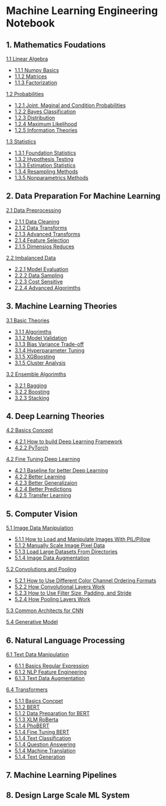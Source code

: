 # Machine Learning Engineering Notebook

## 1. Mathematics Foudations

[1.1 Linear Algebra]()

* [1.1.1 Numpy Basics](Math/Linear_Algebra/Numpy.md)
* [1.1.2 Matrices]()
* [1.1.3 Factorization]()

[1.2 Probabilities]()

* [1.2.1 Joint, Maginal and Condition Probabilities]()
* [1.2.2 Bayes Classification]()
* [1.2.3 Distribution]()
* [1.2.4 Maximum Likelihood]()
* [1.2.5 Information Theories]()

[1.3 Statistics]()

* [1.3.1 Foundation Statistics]()
* [1.3.2 Hypothesis Testing]()
* [1.3.3 Estimation Statistics]()
* [1.3.4 Resampling Methods]()
* [1.3.5 Nonparametrics Methods]()

## 2. Data Preparation For Machine Learning
[2.1 Data Preprocessing]()

* [2.1.1 Data Cleaning]()
* [2.1.2 Data Transforms]()
* [2.1.3 Advanced Transforms]()
* [2.1.4 Feature Selection]()
* [2.1.5 Dimensios Reduces]()

[2.2 Imbalanced Data]()

* [2.2.1 Model Evaluation]()
* [2.2.2 Data Sampling]()
* [2.2.3 Cost Sensitive]()
* [2.2.4 Advanced Algorimths]()

## 3. Machine Learning Theories
[3.1 Basic Theories]()

* [3.1.1 Algorimths]()
* [3.1.2 Model Validation]()
* [3.1.3 Bias Variance Trade-off]()
* [3.1.4 Hyperparameter Tuning]()
* [3.1.5 XGBoosting]()
* [3.1.5 Cluster Analysis]()

[3.2 Ensemble Algorimths]()
* [3.2.1 Bagging]()
* [3.2.2 Boosting]()
* [3.2.3 Stacking]()

## 4. Deep Learning Theories
[4.2 Basics Concept]()
* [4.2.1 How to build Deep Learning Framework]()
* [4.2.2 PyTorch]()


[4.2 Fine Tuning Deep Learning]()
* [4.2.1 Baseline for better Deep Learning]()
* [4.2.2 Better Learning]()
* [4.2.3 Better Generalizaion]()
* [4.2.4 Better Predictions]()
* [4.2.5 Transfer Learning]()


## 5. Computer Vision
[5.1 Image Data Manipulation]()
* [5.1.1 How to Load and Manipulate Images With PIL/Pillow]()
* [5.1.2 Manually Scale Image Pixel Data]()
* [5.1.3 Load Large Datasets From Directories]()
* [5.1.4 Image Data Augmentation]()

[5.2 Convolutions and Pooling]()
* [5.2.1 How to Use Different Color Channel Ordering Formats]()
* [5.2.2 How Convolutional Layers Work]()
* [5.2.3 How to Use Filter Size, Padding, and Stride]()
* [5.2.4 How Pooling Layers Work]() 

[5.3 Common Architects for CNN ]()


[5.4 Generative Model]()



## 6. Natural Language Processing
[6.1 Text Data Manipulation]()
* [6.1.1 Basics Regular Expression](NLP/RegEx.md)
* [6.1.2 NLP Feature Engineering]()
* [6.1.3 Text Data Augmentation](NLP/augumentation.md)

[6.4 Transformers]()
* [5.1.1 Basics Concpet]()
* [5.1.2 BERT]()
* [5.1.2 Data Preparation for BERT]()
* [5.1.3 XLM RoBerta]()
* [5.1.4 PhoBERT]()
* [5.1.4 Fine Tuning BERT]()
* [5.1.4 Text Classification]()
* [5.1.4 Question Answering]()
* [5.1.4 Machine Translation]()
* [5.1.4 Text Generation]()


## 7. Machine Learning Pipelines


## 8. Design Large Scale ML System
